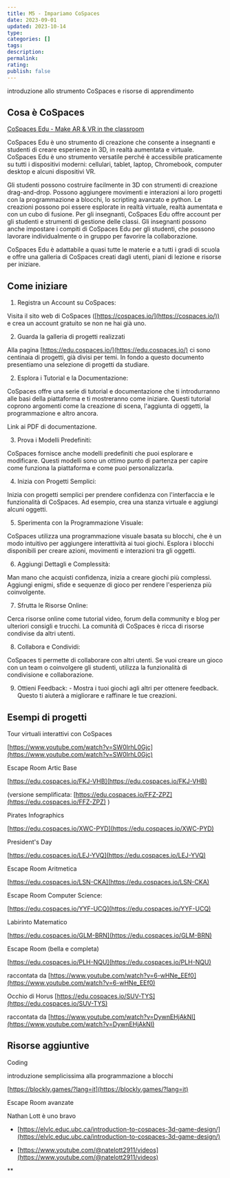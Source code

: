 ```yaml
---
title: M5 - Impariamo CoSpaces
date: 2023-09-01
updated: 2023-10-14
type: 
categories: []
tags:
description: 
permalink: 
rating: 
publish: false
---
```


introduzione allo strumento CoSpaces e risorse di apprendimento
## Cosa è CoSpaces

[CoSpaces Edu - Make AR & VR in the classroom](https://www.youtube.com/watch?v=zUR9i60zLo8)

  

CoSpaces Edu è uno strumento di creazione che consente a insegnanti e studenti di creare esperienze in 3D, in realtà aumentata e virtuale. CoSpaces Edu è uno strumento versatile perché è accessibile praticamente su tutti i dispositivi moderni: cellulari, tablet, laptop, Chromebook, computer desktop e alcuni dispositivi VR.

  

Gli studenti possono costruire facilmente in 3D con strumenti di creazione drag-and-drop. Possono aggiungere movimenti e interazioni ai loro progetti con la programmazione a blocchi, lo scripting avanzato e python. Le creazioni possono poi essere esplorate in realtà virtuale, realtà aumentata e con un cubo di fusione. Per gli insegnanti, CoSpaces Edu offre account per gli studenti e strumenti di gestione delle classi. Gli insegnanti possono anche impostare i compiti di CoSpaces Edu per gli studenti, che possono lavorare individualmente o in gruppo per favorire la collaborazione.

  

CoSpaces Edu è adattabile a quasi tutte le materie e a tutti i gradi di scuola e offre una galleria di CoSpaces creati dagli utenti, piani di lezione e risorse per iniziare.

## Come iniziare

1. Registra un Account su CoSpaces:

Visita il sito web di CoSpaces ([https://cospaces.io/](https://cospaces.io/)) e crea un account gratuito se non ne hai già uno.

  

2. Guarda la galleria di progetti realizzati

Alla pagina [https://edu.cospaces.io/](https://edu.cospaces.io/) ci sono centinaia di progetti, già divisi per temi. In fondo a questo documento presentiamo una selezione di progetti da studiare.

  

2. Esplora i Tutorial e la Documentazione:

CoSpaces offre una serie di tutorial e documentazione che ti introdurranno alle basi della piattaforma e ti mostreranno come iniziare. Questi tutorial coprono argomenti come la creazione di scena, l'aggiunta di oggetti, la programmazione e altro ancora.

  

Link ai PDF di documentazione.

  
  

3. Prova i Modelli Predefiniti:

CoSpaces fornisce anche modelli predefiniti che puoi esplorare e modificare. Questi modelli sono un ottimo punto di partenza per capire come funziona la piattaforma e come puoi personalizzarla.

  

4. Inizia con Progetti Semplici:

Inizia con progetti semplici per prendere confidenza con l'interfaccia e le funzionalità di CoSpaces. Ad esempio, crea una stanza virtuale e aggiungi alcuni oggetti.

  

5. Sperimenta con la Programmazione Visuale:

CoSpaces utilizza una programmazione visuale basata su blocchi, che è un modo intuitivo per aggiungere interattività ai tuoi giochi. Esplora i blocchi disponibili per creare azioni, movimenti e interazioni tra gli oggetti.

  

6. Aggiungi Dettagli e Complessità:

Man mano che acquisti confidenza, inizia a creare giochi più complessi. Aggiungi enigmi, sfide e sequenze di gioco per rendere l'esperienza più coinvolgente.

  

7. Sfrutta le Risorse Online:

Cerca risorse online come tutorial video, forum della community e blog per ulteriori consigli e trucchi. La comunità di CoSpaces è ricca di risorse condivise da altri utenti.

  

8. Collabora e Condividi:

CoSpaces ti permette di collaborare con altri utenti. Se vuoi creare un gioco con un team o coinvolgere gli studenti, utilizza la funzionalità di condivisione e collaborazione.

  

9. Ottieni Feedback: - Mostra i tuoi giochi agli altri per ottenere feedback. Questo ti aiuterà a migliorare e raffinare le tue creazioni.

## Esempi di progetti

Tour virtuali interattivi con CoSpaces

[https://www.youtube.com/watch?v=SW0IrhL0Gjc](https://www.youtube.com/watch?v=SW0IrhL0Gjc)

  

Escape Room Artic Base

[https://edu.cospaces.io/FKJ-VHB](https://edu.cospaces.io/FKJ-VHB)

(versione semplificata: [https://edu.cospaces.io/FFZ-ZPZ](https://edu.cospaces.io/FFZ-ZPZ) )

  

Pirates Infographics

[https://edu.cospaces.io/XWC-PYD](https://edu.cospaces.io/XWC-PYD)

  

President's Day

[https://edu.cospaces.io/LEJ-YVQ](https://edu.cospaces.io/LEJ-YVQ)

  

Escape Room Aritmetica

[https://edu.cospaces.io/LSN-CKA](https://edu.cospaces.io/LSN-CKA)

  

Escape Room Computer Science:

[https://edu.cospaces.io/YYF-UCQ](https://edu.cospaces.io/YYF-UCQ)

  

Labirinto Matematico

[https://edu.cospaces.io/GLM-BRN](https://edu.cospaces.io/GLM-BRN)

  

Escape Room (bella e completa)

[https://edu.cospaces.io/PLH-NQU](https://edu.cospaces.io/PLH-NQU)

raccontata da [https://www.youtube.com/watch?v=6-wHNe_EEf0](https://www.youtube.com/watch?v=6-wHNe_EEf0)

  

Occhio di Horus [https://edu.cospaces.io/SUV-TYS](https://edu.cospaces.io/SUV-TYS)

raccontata da [https://www.youtube.com/watch?v=DywnEHjAkNI](https://www.youtube.com/watch?v=DywnEHjAkNI)

## Risorse aggiuntive

Coding

introduzione semplicissima alla programmazione a blocchi

[https://blockly.games/?lang=it](https://blockly.games/?lang=it)

  

Escape Room avanzate

Nathan Lott è uno bravo

- [https://elvlc.educ.ubc.ca/introduction-to-cospaces-3d-game-design/](https://elvlc.educ.ubc.ca/introduction-to-cospaces-3d-game-design/)

- [https://www.youtube.com/@natelott2911/videos](https://www.youtube.com/@natelott2911/videos)

**
